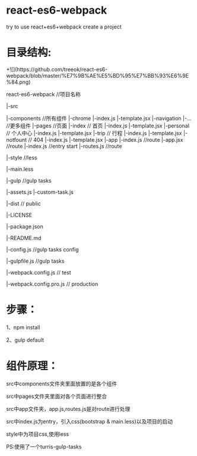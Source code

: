 <h1>react-es6-webpack</h1>
<p>try to use react+es6+webpack create a project</p>


<h1>目录结构:</h1>
+![](https://github.com/treeok/react-es6-webpack/blob/master/%E7%9B%AE%E5%BD%95%E7%BB%93%E6%9E%84.png)

<p>react-es6-webpack  //项目名称</p>
<p>|-src</p>
      |-components  //所有组件
          |-chrome
              |-index.js
              |-template.jsx
          |-navigation
          |-...  //更多组件
      |-pages  //页面
          |-index  // 首页
               |-index.js
               |-template.jsx
          |-personal  // 个人中心
               |-index.js
               |-template.jsx
          |-trip  // 行程
               |-index.js
               |-template.jsx
          |-notfount  // 404
               |-index.js
               |-template.jsx
      |-app
          |-index.js  //route
      |-app.jsx   //route
      |-index.js  //entry start
      |-routes.js  //route
<p>|-style  //less</p>
      |-main.less
<p>|-gulp  //gulp tasks</p>
      |-assets.js
      |-custom-task.js
<p>|-dist  // public</p>
<p>|-LICENSE</p>
<p>|-package.json</p>
<p>|-README.md</p>
<p>|-config.js  //gulp tasks config</p>
<p>|-gulpfile.js //gulp tasks</p>
<p>|-webpack.config.js  // test</p>
<p>|-webpack.config.pro.js  // production</p>


<h1>步骤：</h1>
  <p>1、npm install </p>
  <p>2、gulp default</p>


<h1>组件原理：</h1>
  <p>src中components文件夹里面放置的是各个组件 </p>
  <p>src中pages文件夹里面对各个页面进行整合</p>
  <p>src中app文件夹，app.js,routes.js是对route进行处理</p>
  <p>src中index.js为entry，引入css(bootstrap & main.less)以及项目的启动</p>
  <p>style中为项目css,使用less</p>


PS:使用了一个turris-gulp-tasks



